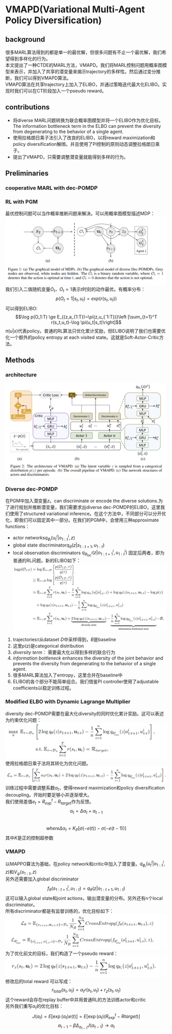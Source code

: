 # VMAPD(Variational Multi-Agent Policy Diversification)
## background
很多MARL算法得到的都是单一的最优解，但很多问题有不止一个最优解，我们希望得到多样化的行为。  
本文提出了一种CTDE的MARL方法，VMAPD。我们将MARL控制问题用概率图模型来表示，并加入了共享的潜变量来揭示trajectory的多样性。然后通过变分推断，我们可以得到VMAPD算法。  
VMAPD算法在共享trajectory上加入了ELIBO，并通过策略迭代最大化ELIBO。实现时我们可以在CT阶段加入一个pseudo reward。

## contributions
+ 将diverse MARL问题转换为联合概率图模型并将一个ELIBO作为优化目标。 The information bottleneck term in the ELBO can prevent the diversity from degenerating to the behavior of a single agent.
+ 使用拉格朗日乘子法引入了改良的ELIBO，以将reward maximization和policy diversification解绑。并且使用了PI控制的原则动态调整拉格朗日乘子。  
+ 提出了VMAPD，只需要调整潜变量就能得到多样的行为。

## Preliminaries
### cooperative MARL with dec-POMDP
### RL with PGM
最优控制问题可以当作概率推断问题来解决。可以用概率图模型描述MDP：
![](https://github.com/EthanYang233/MyWiki/blob/master/pics/VMAPD2.png)
我们引入二值随机变量$O_t$，$O_t = 1$表示$t$时刻的动作最优。有概率分布：
$$p(O_t = 1|s_t,u_t) = exp(r(s_t,u_t))$$
可以得到ELIBO:
$$\log p(O_1:T) \ge E_{(z,a_{1:T})~\pi(z,u_{`1:T})}\left [\sum_{t=1}^T r(s_t,u_t)-\log \pi(u_t|s_t)\right]$$
$\pi (u|s)$代表policy。普通的RL算法只优化累计奖励，但ELIBO说明了我们也需要优化一个额外的policy entropy at each visited state。这就是Soft-Actor-Critic方法。

## Methods
### architecture
![](https://github.com/EthanYang233/MyWiki/blob/master/pics/VMAPD3.png)
### Diverse dec-POMDP
在PGM中加入潜变量$z$。can discriminate or encode the diverse solutions.为了进行规划并推断潜变量，我们需要求出diverse dec-POMDP的ELIBO，这里我们使用了structured variational inference。在这个方法中，不同部分可以分开优化，即我们可以固定其中一部分。在我们的PGM中，会使用三种approximate functions：  
+ actor networks$q_{\phi_i}(u_t^i|o_{1:t}^i,z)$  
+ global state discriminator$q_\theta(z|s_{1:t+1},u_{1:t})$  
+ local observation discriminators $q_{\theta_{loc}^i}(z|o^i_{1:t+1},u_{1:t}^i)$
固定后两者，即为普通的RL问题。新的ELIBO如下：
![](https://github.com/EthanYang233/MyWiki/blob/master/pics/VMAPD1.png)
1. trajectories$\tau$从dataset $D$中采样得到，$B$是baseline
2. 这里$p(z)$是categorical distribution
3. *diversity term*： 需要最大化以得到多样的联合行为
4. *information bottleneck* enhances the diversity of the joint behavior and prevents the diversity from degenerating to the behavior of a single agent.
5. 很多MARL算法加入了entropy，这里合并在baseline中
6. ELIBO的各个部分不能简单组合。我们借鉴PI controller使用了adjustable coefficients以稳定训练过程。

### Modified ELBO with Dynamic Lagrange Multiplier
diversity dec-POMDP需要在最大化diversity的同时优化累计奖励。这可以表述为约束优化问题：
![](https://github.com/EthanYang233/MyWiki/blob/master/pics/VMAPD.png)
使用拉格朗日乘子法将其转化为优化问题。
![](https://github.com/EthanYang233/MyWiki/blob/master/pics/VMAPD4.png)
训练过程中需要调整系数$\alpha_t$，使得reward maximization和policy diversification decoupling。开始时要足够小并逐渐增大。  
我们使用差值$e_t = R^t_{exp} - R_{target}$作为反馈。  
$$\alpha_t = \Delta \alpha_t + \alpha_{t-1}$$  
$$where \Delta \alpha_t = K_P[\sigma(-e(t)) - \sigma(-e(t-1))]$$
其中$K$是正的控制超参数

### VMAPD
以MAPPO算法为基础，在policy network和critic中加入了潜变量。$q_{\phi_i}(u_t^i|o_{1:t}^i,z)$和$V_{\psi}(s_{1:t},z)$  
另外还需要加入global discriminator
$$f_\theta(s_{1:t+1}^i,u_{1:t}) = q_\theta(z|s_{1:t+1},u_{1:t})$$
这可以输入global state和joint actions，输出潜变量的分布。另外还有n个local discriminator。  
所有discriminator都是有监督训练的，优化目标如下：
![](https://github.com/EthanYang233/MyWiki/blob/master/pics/VMAPD5.png)
为了优化前文的目标，我们构造了一个pseudo reward：
![](https://github.com/EthanYang233/MyWiki/blob/master/pics/VMAPD6.png)
修改后的total reward 可以写成：
$$r_{total}(s_t,u_t) = \alpha_t r(s_t,u_t) + r_z(s_t,u_t)$$
这个reward会存在replay buffer中并用普通RL的方法训练actor和critic  
另外我们重写$\alpha_t$的优化目标：
$$J(\alpha_t) = E[\exp(\alpha_t)e(t)] = E[\exp(\alpha_t)(R_{exp}^t-R{target})]$$
$$\alpha_{t-1}-\beta\Delta_{\alpha_{t-1}}J(\alpha_{t-1}) \to\alpha_t$$